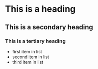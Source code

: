 # This is a heading
## This is a secondary heading
### This is a tertiary heading

* first item in list
* second item in list
* third item in list
